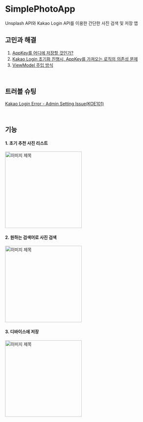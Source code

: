 # SimplePhotoApp
Unsplash API와 Kakao Login API를 이용한 간단한 사진 검색 및 저장 앱

## 고민과 해결
1. [AppKey를 어디에 저장할 것인가?](https://github.com/Jeeehee/myUnsplash/issues/1)  
2. [Kakao Login 초기화 진행시, AppKey를 가져오는 로직의 의존성 문제](https://github.com/Jeeehee/myUnsplash/issues/3)  
3. [ViewModel 주입 방식](https://github.com/Jeeehee/myUnsplash/issues/4)

<br>

## 트러블 슈팅
[Kakao Login Error - Admin Setting Issue(KOE101)](https://github.com/Jeeehee/myUnsplash/issues/2)

<br>

## 기능
#### 1. 초기 추천 사진 리스트
<img width="250" alt="이미지 제목" src="https://user-images.githubusercontent.com/92635121/209761042-6e356b83-d554-4a18-a450-554d3e69e6ef.gif">

#### 2. 원하는 검색어로 사진 검색
<img width="250" alt="이미지 제목" src="https://user-images.githubusercontent.com/92635121/209760643-3552b3c1-f9fb-4a7d-a4e0-dc590a037ef0.gif">

#### 3. 디바이스에 저장
<img width="250" alt="이미지 제목" src="https://user-images.githubusercontent.com/92635121/209762505-deaca813-1f4f-4103-8585-23d88178602c.gif">
